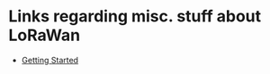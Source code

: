 # Links regarding misc. stuff about LoRaWan

* [Getting Started](https://www.hackster.io/idreams/getting-started-with-lora-fd69d1)
